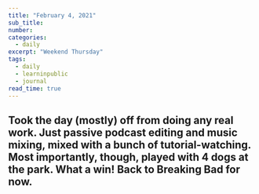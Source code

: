 ```yaml
---
title: "February 4, 2021"
sub_title: 
number: 
categories:
  - daily
excerpt: "Weekend Thursday"
tags:
  - daily
  - learninpublic
  - journal
read_time: true
---
```

Took the day (mostly) off from doing any real work. Just passive podcast editing and music mixing, mixed with a bunch of tutorial-watching. Most importantly, though, played with 4 dogs at the park. What a win! Back to Breaking Bad for now. 
---